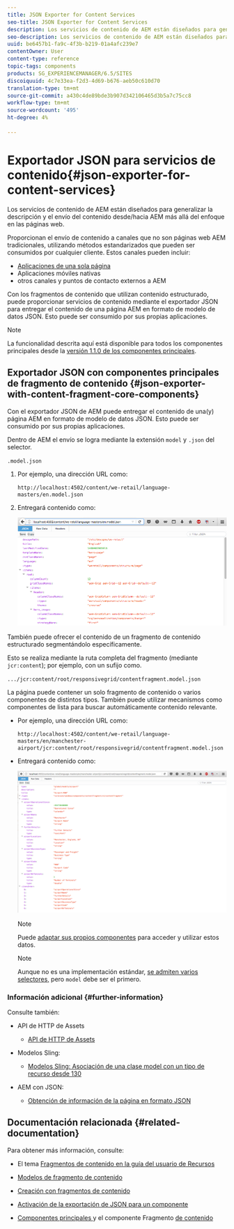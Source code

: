 ```yaml
---
title: JSON Exporter for Content Services
seo-title: JSON Exporter for Content Services
description: Los servicios de contenido de AEM están diseñados para generalizar la descripción y el envío del contenido desde/hacia AEM más allá del enfoque en las páginas web. Proporcionan el envío de contenido a canales que no son páginas web AEM tradicionales, utilizando métodos estandarizados que pueden ser consumidos por cualquier cliente.
seo-description: Los servicios de contenido de AEM están diseñados para generalizar la descripción y el envío del contenido desde/hacia AEM más allá del enfoque en las páginas web. Proporcionan el envío de contenido a canales que no son páginas web AEM tradicionales, utilizando métodos estandarizados que pueden ser consumidos por cualquier cliente.
uuid: be6457b1-fa9c-4f3b-b219-01a4afc239e7
contentOwner: User
content-type: reference
topic-tags: components
products: SG_EXPERIENCEMANAGER/6.5/SITES
discoiquuid: 4c7e33ea-f2d3-4d69-b676-aeb50c610d70
translation-type: tm+mt
source-git-commit: a430c4de89bde3b907d342106465d3b5a7c75cc8
workflow-type: tm+mt
source-wordcount: '495'
ht-degree: 4%

---
```



# Exportador JSON para servicios de contenido{#json-exporter-for-content-services}

Los servicios de contenido de AEM están diseñados para generalizar la descripción y el envío del contenido desde/hacia AEM más allá del enfoque en las páginas web.

Proporcionan el envío de contenido a canales que no son páginas web AEM tradicionales, utilizando métodos estandarizados que pueden ser consumidos por cualquier cliente. Estos canales pueden incluir:

* [Aplicaciones de una sola página](spa-walkthrough.md)
* Aplicaciones móviles nativas
* otros canales y puntos de contacto externos a AEM

Con los fragmentos de contenido que utilizan contenido estructurado, puede proporcionar servicios de contenido mediante el exportador JSON para entregar el contenido de una página AEM en formato de modelo de datos JSON. Esto puede ser consumido por sus propias aplicaciones.

>[!NOTE]
>
>La funcionalidad descrita aquí está disponible para todos los componentes principales desde la [versión 1.1.0 de los componentes principales](https://docs.adobe.com/content/docs/en/core-components/v1.html).

## Exportador JSON con componentes principales de fragmento de contenido {#json-exporter-with-content-fragment-core-components}

Con el exportador JSON de AEM puede entregar el contenido de una(y) página AEM en formato de modelo de datos JSON. Esto puede ser consumido por sus propias aplicaciones.

Dentro de AEM el envío se logra mediante la extensión `model` y `.json` del selector.

`.model.json`

1. Por ejemplo, una dirección URL como:

   ```shell
   http://localhost:4502/content/we-retail/language-masters/en.model.json
   ```

1. Entregará contenido como:

   ![chlimage_1-112](assets/chlimage_1-192.png)

También puede ofrecer el contenido de un fragmento de contenido estructurado segmentándolo específicamente.

Esto se realiza mediante la ruta completa del fragmento (mediante `jcr:content`); por ejemplo, con un sufijo como.

`.../jcr:content/root/responsivegrid/contentfragment.model.json`

La página puede contener un solo fragmento de contenido o varios componentes de distintos tipos. También puede utilizar mecanismos como componentes de lista para buscar automáticamente contenido relevante.

* Por ejemplo, una dirección URL como:

   ```shell
   http://localhost:4502/content/we-retail/language-masters/en/manchester-airport/jcr:content/root/responsivegrid/contentfragment.model.json
   ```

* Entregará contenido como:

   ![chlimage_1-193](assets/chlimage_1-193.png)

   >[!NOTE]
   >
   >Puede [adaptar sus propios componentes](/help/sites-developing/json-exporter-components.md) para acceder y utilizar estos datos.

   >[!NOTE]
   >
   >Aunque no es una implementación estándar, [se admiten varios selectores,](json-exporter-components.md#multiple-selectors) pero `model` debe ser el primero.

### Información adicional {#further-information}

Consulte también:

* API de HTTP de Assets

   * [API de HTTP de Assets](/help/assets/mac-api-assets.md)

* Modelos Sling:

   * [Modelos Sling: Asociación de una clase model con un tipo de recurso desde 130](https://sling.apache.org/documentation/bundles/models.html#associating-a-model-class-with-a-resource-type-since-130)

* AEM con JSON:

   * [Obtención de información de la página en formato JSON](/help/sites-developing/pageinfo.md)

## Documentación relacionada {#related-documentation}

Para obtener más información, consulte:

* El tema [Fragmentos de contenido en la guía del usuario de Recursos](https://helpx.adobe.com/experience-manager/6-4/assets/user-guide.html?topic=/experience-manager/6-4/assets/morehelp/content-fragments.ug.js)

* [Modelos de fragmento de contenido](/help/assets/content-fragments/content-fragments-models.md)
* [Creación con fragmentos de contenido](/help/sites-authoring/content-fragments.md)
* [Activación de la exportación de JSON para un componente](/help/sites-developing/json-exporter-components.md)

* [Componentes principales ](https://docs.adobe.com/content/help/es-ES/experience-manager-core-components/using/introduction.html) y el componente Fragmento  [de contenido](https://helpx.adobe.com/experience-manager/core-components/using/content-fragment-component.html)

